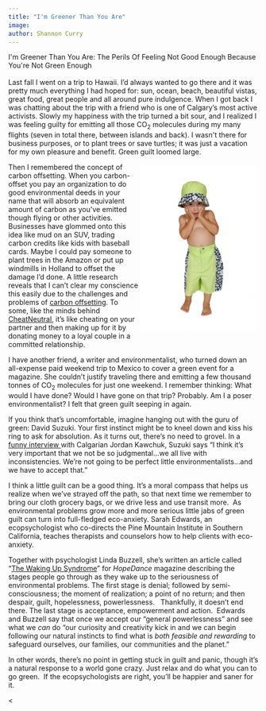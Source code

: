 ```yaml
---
title: "I'm Greener Than You Are"
image:
author: Shannon Curry
---
```

<p>I'm Greener Than You Are: The Perils Of Feeling Not Good Enough Because You're Not Green Enough<br /><br />Last fall I went on a trip to Hawaii. I&rsquo;d always wanted to go there and it was pretty much everything I had hoped for: sun, ocean, beach, beautiful vistas, great food, great people and all around pure indulgence. When I got back I was chatting about the trip with a friend who is one of Calgary&rsquo;s most active activists. Slowly my happiness with the trip turned a bit sour, and I realized I was feeling guilty for emitting all those CO<sub>2</sub> molecules during my many flights (seven in total there, between islands and back). I wasn't&nbsp;there for business purposes, or to plant trees or save turtles; it was just a vacation for my own pleasure and benefit. Green guilt loomed large.</p>
<!-- pagebreak -->
<p><img style="FLOAT:right;MARGIN:4px 2px;" src="../file/post/im_greener_than_you_are/little_boy_looking_guilty.jpg" alt="" width="237" height="335" />Then I remembered the concept of carbon offsetting. When you carbon-offset you pay an organization to do good environmental deeds in your name that will absorb an equivalent amount of carbon as you've emitted though flying or other activities. Businesses have glommed onto this idea like mud on an SUV, trading carbon credits like kids with baseball cards. Maybe I could pay someone to plant trees in the Amazon or put up windmills in Holland to offset the damage I&rsquo;d done. A little research reveals that I can&rsquo;t clear my conscience this easily due to the challenges and problems of <a href="http://www.ssireview.org/articles/entry/offsetting_green_guilt/" target="_blank">carbon offsetting</a>. To some, like the minds behind <a href="http://www.cheatneutral.com/" target="_blank">CheatNeutral</a>, it&rsquo;s like cheating on your partner and then making up for it by donating money to a loyal couple in a committed relationship.</p>
<p>I have another friend, a writer and environmentalist, who turned down an all-expense paid weekend trip to Mexico to cover a green event for a magazine. She couldn&rsquo;t justify traveling there and emitting a few thousand tonnes of CO<sub>2</sub> molecules for just one<sub> </sub>weekend. I remember thinking: What would I have done? Would I have gone on that trip? Probably. Am I a poser environmentalist? I felt that green guilt seeping in again.</p>
<p>If you think that&rsquo;s uncomfortable, imagine hanging out with the guru of green: David Suzuki. Your first instinct might be to kneel down and kiss his ring to ask for absolution. As it turns out, there&rsquo;s no need to grovel. In a <a href="http://archives.cbc.ca/programs/497-3738/page/1/" target="_blank">funny interview </a>with Calgarian Jordan Kawchuk, Suzuki says &ldquo;I think it&rsquo;s very important that we not be so judgmental&hellip;we all live with inconsistencies. We&rsquo;re not going to be perfect little environmentalists&hellip;and we have to accept that.&rdquo;</p>
<p>I think a little guilt can be a good thing. It&rsquo;s a moral compass that helps us realize when we&rsquo;ve strayed off the path, so that next time we remember to bring our cloth grocery bags, or we drive less and use transit more.<span>&nbsp; </span>As environmental problems grow more and more serious little jabs of green guilt can turn into full-fledged eco-anxiety. Sarah Edwards, an ecopsychologist who co-directs the Pine Mountain Institute in Southern California, teaches therapists and counselors how to help clients with eco-anxiety.</p>
<p>Together with psychologist Linda Buzzell, she&rsquo;s written an article called &ldquo;<a href="http://www.hopedance.org/cms/index.php?option=com_content&amp;task=view&amp;id=413&amp;Itemid=32" target="_blank">The Waking Up Syndrome</a>&rdquo; for <em>HopeDance</em> magazine describing the stages people go through as they wake up to the seriousness of environmental problems. The first stage is denial; followed by semi-consciousness; the moment of realization; a point of no return; and then despair, guilt, hopelessness, powerlessness.<span>&nbsp;&nbsp; </span>Thankfully, it doesn&rsquo;t end there. The last stage is acceptance, empowerment and action.<span>&nbsp; </span>Edwards and Buzzell say that once we accept our &ldquo;general powerlessness&rdquo; and see what we <em>can</em> do &ldquo;our curiosity and creativity kick in and we can begin following our natural instincts to find what is <em>both feasible and rewarding</em> to safeguard ourselves, our families, our communities and the planet.&rdquo;</p>
<p>In other words, there&rsquo;s no point in getting stuck in guilt and panic, though it&rsquo;s a natural response to a world gone crazy. Just relax and do what you can to go green.<span>&nbsp; </span>If the ecopsychologists are right, you&rsquo;ll be happier and saner for it.</p><